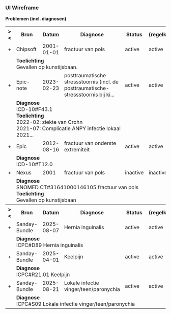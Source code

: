 ### UI Wireframe
<b>Problemen (incl. diagnosen)</b>
<table class="grid">
<tbody>
<tr><th>&gt;&lt;</th>
<th>Bron</th>
<th>Datum</th>
<th>Diagnose</th>
<th>Status</th>
<th>(regelkleur)</th>
</tr>
<tr><td>+</td>
<td>Chipsoft</td>
<td>2001-01-01</td>
<td>fractuur van pols</td>
<td>active</td>
<td>active</td>
</tr><tr><td></td><td colspan=5>
<b>Toelichting</b><br/>Gevallen op kunstijsbaan.<br/>
</td></tr>
<tr><td>+</td>
<td>Epic-note</td>
<td>2023-02-23</td>
<td>posttraumatische stressstoornis (incl. de posttraumatische-stressstoornis bij ki...</td>
<td>active</td>
<td>active</td>
</tr><tr><td></td><td colspan=5>
<b>Diagnose</b><br/>ICD-10#F43.1 <br/>
<b>Toelichting</b><br/>2022-02: ziekte van Crohn<br/>2021-07: Complicatie ANPY infectie lokaal<br/>2021...<br/>
</td></tr>
<tr><td>+</td>
<td>Epic</td>
<td>2012-08-16</td>
<td>fractuur van onderste extremiteit</td>
<td>active</td>
<td>active</td>
</tr><tr><td></td><td colspan=5>
<b>Diagnose</b><br/>ICD-10#T12.0 <br/>
</td></tr>
<tr><td>+</td>
<td>Nexus</td>
<td>2001</td>
<td>fractuur van pols</td>
<td>inactive</td>
<td>inactive</td>
</tr><tr><td></td><td colspan=5>
<b>Diagnose</b><br/>SNOMED CT#31641000146105 fractuur van pols<br/>
<b>Toelichting</b><br/>Gevallen op kunstijsbaan<br/>
</td></tr>
<tr><th>&gt;&lt;</th>
<th>Bron</th>
<th>Datum</th>
<th>Diagnose</th>
<th>Status</th>
<th>(regelkleur)</th>
</tr>
<tr><td>+</td>
<td>Sanday-Bundle</td>
<td>2025-08-07</td>
<td>Hernia inguinalis</td>
<td>active</td>
<td>active</td>
</tr><tr><td></td><td colspan=5>
<b>Diagnose</b><br/>ICPC#D89 Hernia inguinalis<br/>
</td></tr>
<tr><td>+</td>
<td>Sanday-Bundle</td>
<td>2025-04-01</td>
<td>Keelpijn</td>
<td>active</td>
<td>active</td>
</tr><tr><td></td><td colspan=5>
<b>Diagnose</b><br/>ICPC#R21.01 Keelpijn<br/>
</td></tr>
<tr><td>+</td>
<td>Sanday-Bundle</td>
<td>2025-08-21</td>
<td>Lokale infectie vinger/teen/paronychia</td>
<td>active</td>
<td>active</td>
</tr><tr><td></td><td colspan=5>
<b>Diagnose</b><br/>ICPC#S09 Lokale infectie vinger/teen/paronychia<br/>
</td></tr>
</tbody>
</table>